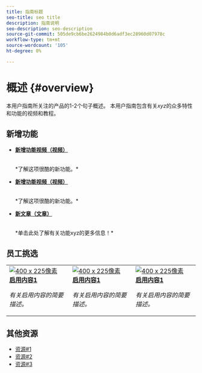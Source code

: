 ```yaml
---
title: 指南标题
seo-title: seo title
description: 指南说明
seo-description: seo-description
source-git-commit: 505de9cb6be2624984b0d6adf3ec28960d07978c
workflow-type: tm+mt
source-wordcount: '105'
ht-degree: 0%

---
```



# 概述 {#overview}

本用户指南所关注的产品的1-2个句子概述。 本用户指南包含有关&#x200B;*xyz*&#x200B;的众多特性和功能的视频和教程。

## 新增功能

* **[新增功能视频（视频）](README.md)**

   <br>
   *了解这项很酷的新功能。*

* **[新增功能视频（视频）](README.md)**

   <br>
   *了解这项很酷的新功能。*

* **[新文章（文章）](README.md)**

   <br>
   *单击此处了解有关功能xyz的更多信息！*

## 员工挑选

<table>
<tr>
  <td>
    <a href="#">
      <img alt="400 x 225像素" src="myimage.png" />
    </a>
    <div>
      <a href="#">
    <strong>启用内容1</strong>
    </a>
    </div>
    <p>
    <em>有关启用内容的简要描述。</em>
    <p>
  </td>
   <td>
    <a href="#">
      <img alt="400 x 225像素" src="myimage.png" />
    </a>
    <div>
      <a href="#">
    <strong>启用内容1</strong>
    </a>
    </div>
    <p>
    <em>有关启用内容的简要描述。</em>
    <p>
  </td>
  <td>
    <a href="#">
      <img alt="400 x 225像素" src="myimage.png" />
    </a>
    <div>
      <a href="#">
    <strong>启用内容1</strong>
    </a>
    </div>
    <p>
    <em>有关启用内容的简要描述。</em>
    <p>
  </td>
</tr>
</table>

## 其他资源

* [资源#1](README.md)
* [资源#2](README.md)
* [资源#3](README.md)
